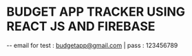 # BUDGET APP TRACKER USING REACT JS AND FIREBASE

-- email for test : budgetapp@gmail.com | pass : 123456789
